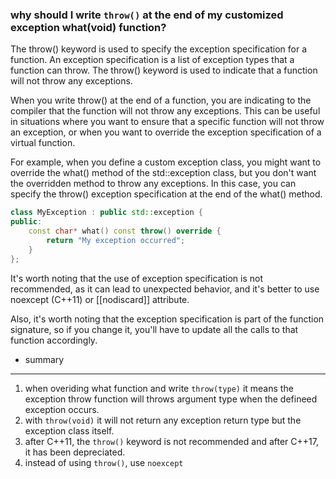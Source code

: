 ### why should I write `throw()` at the end of my customized exception what(void) function?

The throw() keyword is used to specify the exception specification for a function. An exception specification is a list of exception types that a function can throw. The throw() keyword is used to indicate that a function will not throw any exceptions.

When you write throw() at the end of a function, you are indicating to the compiler that the function will not throw any exceptions. This can be useful in situations where you want to ensure that a specific function will not throw an exception, or when you want to override the exception specification of a virtual function.

For example, when you define a custom exception class, you might want to override the what() method of the std::exception class, but you don't want the overridden method to throw any exceptions. In this case, you can specify the throw() exception specification at the end of the what() method.

```c++
class MyException : public std::exception {
public:
    const char* what() const throw() override {
        return "My exception occurred";
    }
};
```

It's worth noting that the use of exception specification is not recommended, as it can lead to unexpected behavior, and it's better to use noexcept (C++11) or [[nodiscard]] attribute.

Also, it's worth noting that the exception specification is part of the function signature, so if you change it, you'll have to update all the calls to that function accordingly.

- summary
---
1. when overiding what function and write `throw(type)` it means the exception throw function will throws argument type when the defineed exception occurs.
2. with `throw(void)` it will not return any exception return type but the exception class itself.
3. after C++11, the `throw()` keyword is not recommended and after C++17, it has been depreciated.
4. instead of using `throw()`, use `noexcept`
